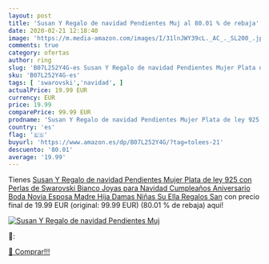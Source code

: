 ```yaml
---
layout: post
title: 'Susan Y Regalo de navidad Pendientes Muj al 80.01 % de rebaja'
date: 2020-02-21 12:18:40
image: 'https://m.media-amazon.com/images/I/31lnJWY39cL._AC_._SL200_.jpg'
comments: true
category: ofertas
author: ring
slug: 'B07L252Y4G-es Susan Y Regalo de navidad Pendientes Mujer Plata de ley...'
sku: 'B07L252Y4G-es'
tags: [ 'swarovski','navidad', ]
actualPrice: 19.99 EUR
currency: EUR
price: 19.99
comparePrice: 99.99 EUR
prodname: 'Susan Y Regalo de navidad Pendientes Mujer Plata de ley 925 con Perlas de Swarovski Bianco Joyas para Navidad Cumpleaños Aniversario Boda Novia Esposa Madre Hija Damas Niñas Su Ella Regalos San'
country: 'es'
flag: '🇪🇸'
buyurl: 'https://www.amazon.es/dp/B07L252Y4G/?tag=tolees-21'
descuento: '80.01'
average: '19.99'
---
```


Tienes [Susan Y Regalo de navidad Pendientes Mujer Plata de ley 925 con Perlas de Swarovski Bianco Joyas para Navidad Cumpleaños Aniversario Boda Novia Esposa Madre Hija Damas Niñas Su Ella Regalos San](https://www.amazon.es/dp/B07L252Y4G/?tag=tolees-21) con precio final de  19.99 EUR (original: 99.99 EUR) (80.01 %  de rebaja) aqui!

[![Susan Y Regalo de navidad Pendientes Muj](https://m.media-amazon.com/images/I/31lnJWY39cL._AC_._SL200_.jpg)](https://www.amazon.es/dp/B07L252Y4G/?tag=tolees-21)

🔎:


[🛒 Comprar!!!](https://www.amazon.es/dp/B07L252Y4G/?tag=tolees-21)
